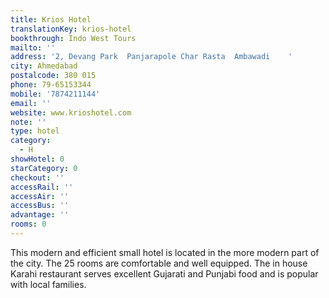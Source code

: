```yaml
---
title: Krios Hotel
translationKey: krios-hotel
bookthrough: Indo West Tours
mailto: ''
address: '2, Devang Park  Panjarapole Char Rasta  Ambawadi    '
city: Ahmedabad
postalcode: 380 015
phone: 79-65153344
mobile: '7874211144'
email: ''
website: www.krioshotel.com
note: ''
type: hotel
category:
  - H
showHotel: 0
starCategory: 0
checkout: ''
accessRail: ''
accessAir: ''
accessBus: ''
advantage: ''
rooms: 0
---
```

This modern and efficient small hotel is located in the more modern part of the city. The 25 rooms are comfortable and well equipped. The in house Karahi restaurant serves excellent Gujarati and Punjabi food and is popular with local families.